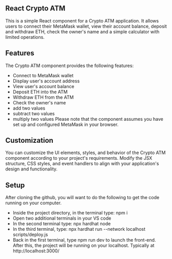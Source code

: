 ## React Crypto ATM
This is a simple React component for a Crypto ATM application. It allows users to connect their MetaMask wallet, view their account balance, deposit and withdraw ETH, check the owner's name and a simple calculator with limited operations.

## Features
The Crypto ATM component provides the following features:

* Connect to MetaMask wallet
* Display user's account address
* View user's account balance
* Deposit ETH into the ATM
* Withdraw ETH from the ATM
* Check the owner's name
* add two values
* subtract two values
* multiply two values
Please note that the component assumes you have set up and configured MetaMask in your browser.

## Customization
You can customize the UI elements, styles, and behavior of the Crypto ATM component according to your project's requirements. Modify the JSX structure, CSS styles, and event handlers to align with your application's design and functionality.

## Setup
After cloning the github, you will want to do the following to get the code running on your computer.

* Inside the project directory, in the terminal type: npm i
* Open two additional terminals in your VS code
* In the second terminal type: npx hardhat node
* In the third terminal, type: npx hardhat run --network localhost scripts/deploy.js
* Back in the first terminal, type npm run dev to launch the front-end.
After this, the project will be running on your localhost. Typically at http://localhost:3000/
